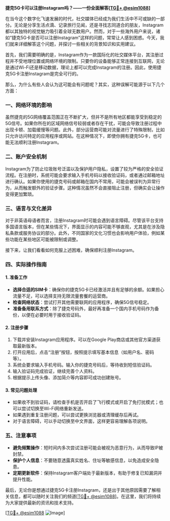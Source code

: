 **捷克5G卡可以注册Instagram吗？——一份全面解答[[TG💪+ @esim1088](https://t.me/s/esim1088)]**

在当今这个数字化飞速发展的时代，社交媒体已经成为我们生活中不可或缺的一部分。无论是分享生活点滴、记录旅行见闻，还是寻找志同道合的朋友，Instagram都以其独特的视觉魅力吸引着全球无数用户。然而，对于一些海外用户来说，诸如“捷克5G卡是否可以注册Instagram”这样的问题，常常让人感到困惑。今天，我们就来详细解答这个问题，并探讨一些相关的背景知识和实用建议。

首先，我们需要明确的是，Instagram作为一款国际化的社交媒体平台，其注册过程并不受地理位置或网络环境的限制。只要你的设备能够正常连接到互联网，无论是通过Wi-Fi还是移动数据，理论上都可以完成Instagram的注册。因此，使用捷克5G卡注册Instagram是完全可行的。

那么，为什么有些人会认为这可能会有问题呢？其实，这种误解可能源于以下几个方面：

### **一、网络环境的影响**
虽然捷克的5G网络覆盖范围正在不断扩大，但并不是所有地区都能享受到稳定的5G信号。如果你所在的区域网络信号较弱或者存在干扰，可能会导致注册过程中出现卡顿、加载缓慢等问题。此外，部分运营商可能对流量进行了特殊限制，比如只允许访问特定的应用程序或网站。在这种情况下，即使你拥有捷克5G卡，也可能无法顺利注册Instagram。

### **二、账户安全机制**
Instagram为了防止垃圾账号泛滥以及保护用户隐私，设置了较为严格的安全验证流程。在注册时，系统可能会要求输入手机号码以接收验证码，或者通过邮箱地址进行确认。如果你使用的捷克号码或邮箱在国内不常用，可能会被误判为异常行为，从而触发额外的验证步骤。这种情况虽然不会直接阻止注册，但确实会让操作变得更加繁琐。

### **三、语言与文化差异**
对于非英语母语者而言，注册Instagram时可能会遇到语言障碍。尽管该平台支持多国语言版本，但在某些情况下，界面显示的内容可能不够直观，尤其是在涉及隐私条款或服务协议的部分。此外，不同国家的文化习惯也会影响用户体验，例如某些功能在某些地区可能被限制或调整。

接下来，让我们看看如何克服上述困难，确保顺利注册Instagram。

### **四、实际操作指南**
#### **1. 准备工作**
- **选择合适的SIM卡**：确保你的捷克5G卡已经激活并且有足够的余额。如果担心流量不足，可以选择支持无限流量套餐的运营商。
- **检查网络状态**：尝试打开其他需要联网的应用程序，确保5G信号稳定。
- **准备备用联系方式**：除了捷克号码外，最好再准备一个国内手机号码作为备份，以便在必要时用于接收验证码。

#### **2. 注册步骤**
1. 下载并安装Instagram应用程序。可以在Google Play商店或其他官方渠道获取最新版本。
2. 打开应用后，点击“注册”按钮，按照提示填写基本信息（如用户名、密码等）。
3. 系统会要求输入手机号码。输入你的捷克号码后，等待收到短信验证码。
4. 输入验证码完成验证，继续完善个人资料。
5. 根据提示上传头像、添加简介等内容即可成功创建账号。

#### **3. 常见问题处理**
- 如果收不到验证码，请检查手机是否开启了飞行模式或开启了免打扰模式；也可以尝试切换至Wi-Fi网络重新发送。
- 如果遇到重复注册问题，可以尝试更换浏览器或清理缓存后再试。
- 对于语言障碍，可以手动切换至中文界面，这样更容易理解各项说明。

### **五、注意事项**
- **避免频繁操作**：短时间内多次尝试注册可能会被视为恶意行为，从而导致IP被封禁。
- **保护个人信息**：不要随意透露真实姓名、住址等敏感信息，以免造成安全隐患。
- **定期更新软件**：保持Instagram客户端处于最新版本，有助于修复已知漏洞并提升性能。

最后，无论你是想通过捷克5G卡注册Instagram，还是出于其他原因需要了解相关信息，都可以随时关注我们的频道[[TG💪+ @esim1088](https://t.me/s/esim1088)]。在这里，我们将持续为大家提供最新的资讯和技术支持。

[[TG💪+ @esim1088](https://t.me/s/esim1088) ![Image](https://i.postimg.cc/4NQfJmqS/Snipaste-2025-05-13-00-14-12.png)]